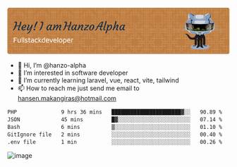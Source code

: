 ![Header](./github-header-image.png)

- 👋 Hi, I’m @hanzo-alpha
- 👀 I’m interested in software developer
- 🌱 I’m currently learning laravel, vue, react, vite, tailwind
- 📫 How to reach me just send me email to hansen.makangiras@hotmail.com 

<!---
hanzo-alpha/hanzo-alpha is a ✨ special ✨ repository because its `README.md` (this file) appears on your GitHub profile.
You can click the Preview link to take a look at your changes.
--->

<!--START_SECTION:waka-->

```txt
PHP              9 hrs 36 mins   ██████████████████████▓░░   90.89 %
JSON             45 mins         █▓░░░░░░░░░░░░░░░░░░░░░░░   07.14 %
Bash             6 mins          ▒░░░░░░░░░░░░░░░░░░░░░░░░   01.10 %
GitIgnore file   2 mins          ░░░░░░░░░░░░░░░░░░░░░░░░░   00.40 %
.env file        1 min           ░░░░░░░░░░░░░░░░░░░░░░░░░   00.26 %
```

<!--END_SECTION:waka-->

![image](https://github.com/hanzo-alpha/hanzo-alpha/assets/111342797/c4bd2977-6123-4017-8652-6e166259b484)

